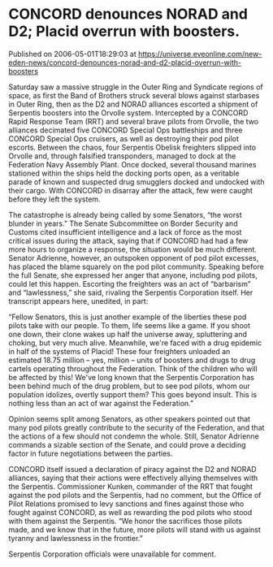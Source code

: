# CONCORD denounces NORAD and D2; Placid overrun with boosters.
Published on 2006-05-01T18:29:03 at https://universe.eveonline.com/new-eden-news/concord-denounces-norad-and-d2-placid-overrun-with-boosters

Saturday saw a massive struggle in the Outer Ring and Syndicate regions of space, as first the Band of Brothers struck several blows against starbases in Outer Ring, then as the D2 and NORAD alliances escorted a shipment of Serpentis boosters into the Orvolle system. Intercepted by a CONCORD Rapid Response Team (RRT) and several brave pilots from Orvolle, the two alliances decimated five CONCORD Special Ops battleships and three CONCORD Special Ops cruisers, as well as destroying their pod pilot escorts. Between the chaos, four Serpentis Obelisk freighters slipped into Orvolle and, through falsified transponders, managed to dock at the Federation Navy Assembly Plant. Once docked, several thousand marines stationed within the ships held the docking ports open, as a veritable parade of known and suspected drug smugglers docked and undocked with their cargo. With CONCORD in disarray after the attack, few were caught before they left the system. 

The catastrophe is already being called by some Senators, “the worst blunder in years.” The Senate Subcommittee on Border Security and Customs cited insufficient intelligence and a lack of force as the most critical issues during the attack, saying that if CONCORD had had a few more hours to organize a response, the situation would be much different. Senator Adrienne, however, an outspoken opponent of pod pilot excesses, has placed the blame squarely on the pod pilot community. Speaking before the full Senate, she expressed her anger that anyone, including pod pilots, could let this happen. Escorting the freighters was an act of “barbarism” and “lawlessness,” she said, rivaling the Serpentis Corporation itself. Her transcript appears here, unedited, in part: 

“Fellow Senators, this is just another example of the liberties these pod pilots take with our people. To them, life seems like a game. If you shoot one down, their clone wakes up half the universe away, spluttering and choking, but very much alive. Meanwhile, we're faced with a drug epidemic in half of the systems of Placid! These four freighters unloaded an estimated 18.75 million – yes, million – units of boosters and drugs to drug cartels operating throughout the Federation. Think of the children who will be affected by this! We've long known that the Serpentis Corporation has been behind much of the drug problem, but to see pod pilots, whom our population idolizes, overtly support them? This goes beyond insult. This is nothing less than an act of war against the Federation.” 

Opinion seems split among Senators, as other speakers pointed out that many pod pilots greatly contribute to the security of the Federation, and that the actions of a few should not condemn the whole. Still, Senator Adrienne commands a sizable section of the Senate, and could prove a deciding factor in future negotiations between the parties. 

CONCORD itself issued a declaration of piracy against the D2 and NORAD alliances, saying that their actions were effectively allying themselves with the Serpentis. Commissioner Kunken, commander of the RRT that fought against the pod pilots and the Serpentis, had no comment, but the Office of Pilot Relations promised to levy sanctions and fines against those who fought against CONCORD, as well as rewarding the pod pilots who stood with them against the Serpentis. “We honor the sacrifices those pilots made, and we know that in the future, more pilots will stand with us against tyranny and lawlessness in the frontier.” 

Serpentis Corporation officials were unavailable for comment.
